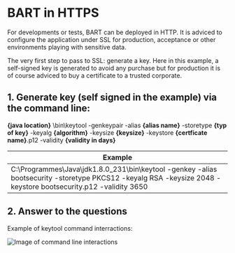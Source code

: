 # BART in HTTPS

For developments or tests, BART can be deployed in HTTP. 
It is adviced to configure the application under SSL for production, acceptance or other environments playing with sensitive data.

The very first step to pass to SSL: generate a key.
Here in this example, a self-signed key is generated to avoid any purchase but for production it is of course adviced to buy a certificate to a trusted corporate.

## 1. Generate key (self signed in the example) via the command line:
**{java location}** \bin\keytool -genkeypair -alias **{alias name}** -storetype **{typ of key}** -keyalg **{algorithm}** -keysize **{keysize}** -keystore **{certficate name}**.p12 -validity **{validity in days}**


 Example | 
------------ | 
C:\Programmes\Java\jdk1.8.0_231\bin\keytool -genkey -alias bootsecurity -storetype PKCS12 -keyalg RSA -keysize 2048 -keystore bootsecurity.p12 -validity 3650 | 

## 2. Answer to the questions

Example of keytool command interractions:

![Image of command line interactions](https://github.com/verstdi/bart-docs/edit/master/pics/im00001_generate_key.JPG)
